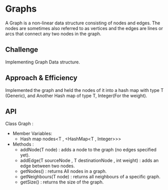 # Graphs
A Graph is a non-linear data structure consisting of nodes and edges. 
The nodes are sometimes also referred to as vertices and the edges are lines or arcs that connect any two nodes in the graph.

## Challenge
Implementing Graph Data structure.

## Approach & Efficiency
Implemented the graph and held the nodes of it into a hash map with type T (Generic), and Another Hash map 
of type T, Integer(For the weight). 
## API
Class Graph :
- Member Variables:
    - Hash map nodes<T , <HashMap<T , Integer>>>
- Methods : 
  - addNode(T node) : adds a node to the graph (no edges specified yet).
  - addEdge(T sourceNode , T destinationNode , int weight) : adds an edge between two nodes.
  - getNodes() : returns All nodes in a graph.
  - getNeighbours(T node) : returns all neighbours of a specific graph.
  - getSize() : returns the size of the graph.